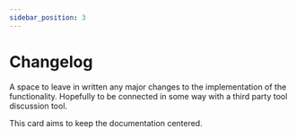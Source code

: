 ```yaml
---
sidebar_position: 3
---
```


# Changelog

A space to leave in written any major changes to the implementation of the functionality. Hopefully to be connected in some way with a third party tool discussion tool.

This card aims to keep the documentation centered.

